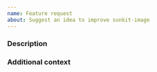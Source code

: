 ```yaml
---
name: Feature request
about: Suggest an idea to improve sunkit-image
---
```


<!--
We know asking good questions takes effort, and we appreciate your time.
Thank you.

Please be aware that everyone has to follow our code of conduct:
https://github.com/sunpy/sunpy/blob/master/CODE_OF_CONDUCT.rst

Also that these comments are hidden when you submit this github issue.

Please have a search on our GitHub repository to see if a similar issue has already been posted.
If a similar issue is closed, have a quick look to see if you are satisfied by the resolution.
If not please go ahead and open an issue!
-->

### Description
<!--
Provide a general description of the feature you would like.
If you prefer, you can also suggest a draft design or API.
This way we have a deeper discussion on the feature.
-->

### Additional context
<!--
Add any other context or screenshots
This part is optional.
Delete this section heading if you do not use it.
-->
